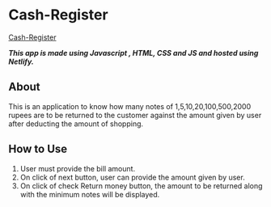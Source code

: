# Cash-Register

[Cash-Register](https://cash-register01.netlify.app/)

__*This app is made using Javascript , HTML, CSS and JS and hosted using Netlify.*__

## About

This is an application to know how many notes of 1,5,10,20,100,500,2000 rupees are to be returned to the customer against the amount given by user after deducting the amount of shopping.

## How to Use

1. User must provide the bill amount.
2. On click of next button, user can provide the amount given by user.
3. On click of check Return money button, the amount to be returned along with the minimum notes will be displayed.  
